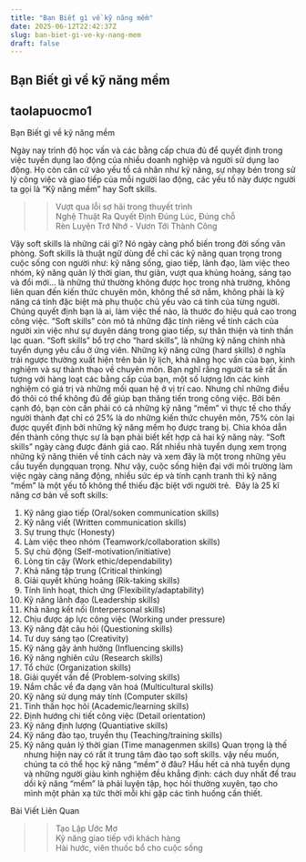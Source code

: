 ```yaml
---
title: "Bạn Biết gì về kỹ năng mềm"
date: 2025-06-12T22:42:37Z
slug: ban-biet-gi-ve-ky-nang-mem
draft: false
---
```


## Bạn Biết gì về kỹ năng mềm

## taolapuocmo1

Bạn Biết gì về kỹ năng mềm        
 
 
Ngày nay trình độ học vấn và các bằng cấp chưa đủ để quyết định trong việc tuyển dụng lao động của nhiều doanh nghiệp và người sử dụng lao động. Họ còn căn cứ vào yếu tố cá nhân như kỹ năng, sự nhạy bén trong sử lý công việc và giao tiếp của mỗi người lao động, các yếu tố này được người ta gọi là “Kỹ năng mềm” hay Soft skills.

>> Vượt qua lỗi sợ hãi trong thuyết trình     
>> Nghệ Thuật Ra Quyết Định Đúng Lúc, Đúng chỗ     
>> Rèn Luyện Trớ Nhớ - Vươn Tới Thành Công     

Vậy soft skills là những cái gì? Nó ngày càng phổ biến trong đời sống văn phòng.
Soft skills là thuật ngữ dùng để chỉ các kỹ năng quan trọng trong cuộc sống con người như: kỹ năng sống, giao tiếp, lãnh đạo, làm việc theo nhóm, kỹ năng quản lý thời gian, thư giãn, vượt qua khủng hoảng, sáng tạo và đổi mới… là những thứ thường không được học trong nhà trường, không liên quan đến kiến thức chuyên môn, không thể sờ nắm, không phải là kỹ năng cá tính đặc biệt mà phụ thuộc chủ yếu vào cá tính của từng người. Chúng quyết định bạn là ai, làm việc thế nào, là thước đo hiệu quả cao trong công việc.
“Soft skills” còn mô tả những đặc tính riêng về tính cách của người xin việc như sự duyên dáng trong giao tiếp, sự thân thiện và tinh thần lạc quan. “Soft skills” bổ trợ cho “hard skills”, là những kỹ năng chính nhà tuyển dụng yêu cầu ở ứng viên.
Những kỹ năng cứng (hard skills) ở nghĩa trái ngược thường xuất hiện trên bản lý lịch, khả năng học vấn của bạn, kinh nghiệm và sự thành thạo về chuyên môn. Bạn nghĩ rằng người ta sẽ rất ấn tượng với hàng loạt các bằng cấp của bạn, một số lượng lớn các kinh nghiệm có giá trị và những mối quan hệ ở vị trí cao. Nhưng chỉ những điều đó thôi có thể không đủ để giúp bạn thăng tiến trong công việc. Bởi bên cạnh đó, bạn còn cần phải có cả những kỹ năng “mềm” vì thực tế cho thấy người thành đạt chỉ có 25% là do những kiến thức chuyên môn, 75% còn lại được quyết định bởi những kỹ năng mềm họ được trang bị. Chìa khóa dẫn đến thành công thực sự là bạn phải biết kết hợp cả hai kỹ năng này.
“Soft skills” ngày càng được đánh giá cao. Rất nhiều nhà tuyển dụng xem trọng những kỹ năng thiên về tính cách này và xem đây là một trong những yêu cầu tuyển dụngquan trọng.
Như vậy, cuộc sống hiện đại với môi trường làm việc ngày càng năng động, nhiều sức ép và tính cạnh tranh thì kỹ năng “mềm” là một yếu tố không thể thiếu đặc biệt với người trẻ.
​
Đây là 25 kĩ năng cơ bản về soft skills:
1. Kỹ năng giao tiếp (Oral/soken communication skills)
2. Kỹ năng viết (Written communication skills)
3. Sự trung thực (Honesty)
4. Làm việc theo nhóm (Teamwork/collaboration skills)
5. Sự chủ động (Self-motivation/initiative)
6. Lòng tin cậy (Work ethic/dependability)
7. Khả năng tập trung (Critical thinking)
8. Giải quyết khủng hoảng (Rik-taking skills)
9. Tính linh hoạt, thích ứng (Flexibility/adaptability)
10. Kỹ năng lãnh đạo (Leadership skills)
11. Khả năng kết nối (Interpersonal skills)
12. Chịu được áp lực công việc (Working under pressure)
13. Kỹ năng đặt câu hỏi (Questioning skills)
14. Tư duy sáng tạo (Creativity)
15. Kỹ năng gây ảnh hưởng (Influencing skills)
16. Kỹ năng nghiên cứu (Research skills)
17. Tổ chức (Organization skills)
18. Giải quyết vấn đề (Problem-solving skills)
19. Nắm chắc về đa dạng văn hoá (Multicultural skills)
20. Kỹ năng sử dụng máy tính (Computer skills)
21. Tinh thần học hỏi (Academic/learning skills)
22. Định hướng chi tiết công việc (Detail orientation)
23. Kỹ năng định lượng (Quantiative skills)
24. Kỹ năng đào tạo, truyền thụ (Teaching/training skills)
25. Kỹ năng quản lý thời gian (Time managenmen skills)
Quan trọng là thế nhưng hiện nay có rất ít trung tâm đào tạo soft skills. vậy nếu muốn, chúng ta có thể học kỹ năng “mềm” ở đâu?
Hầu hết cả nhà tuyển dụng và những người giàu kinh nghiệm đều khẳng định: cách duy nhất để trau dồi kỹ năng “mềm” là phải luyện tập, học hỏi thường xuyên, tạo cho mình một phản xạ tức thời mỗi khi gặp các tình huống cần thiết.

Bài Viết Liên Quan
>> Tạo Lập Ước Mơ    
>> Kỹ năng giao tiếp với khách hàng  
>>  Hài hước, viên thuốc bổ cho cuộc sống